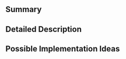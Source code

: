 <!-- Thanks for taking the time to recommend a feature! Please fill out the form below -->

## Summary
<!-- High level description of what this feature is -->

## Detailed Description
<!-- Lets get into the weeds here -->

## Possible Implementation Ideas
<!-- If you already have some idea of how to implement this, this would be the place to put it -->
